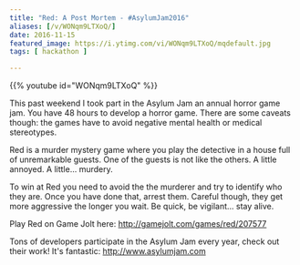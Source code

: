 ```yaml
---
title: "Red: A Post Mortem - #AsylumJam2016"
aliases: [/v/WONqm9LTXoQ/]
date: 2016-11-15
featured_image: https://i.ytimg.com/vi/WONqm9LTXoQ/mqdefault.jpg
tags: [ hackathon ]

---
```


{{% youtube id="WONqm9LTXoQ" %}}

This past weekend I took part in the Asylum Jam an annual horror game jam. You have 48 hours to develop a horror game. There are some caveats though: the games have to avoid negative mental health or medical stereotypes.

Red is a murder mystery game where you play the detective in a house full of unremarkable guests. One of the guests is not like the others. A little annoyed. A little... murdery.

To win at Red you need to avoid the the murderer and try to identify who they are. Once you have done that, arrest them. Careful though, they get more aggressive the longer you wait. Be quick, be vigilant... stay alive.

Play Red on Game Jolt here: http://gamejolt.com/games/red/207577

Tons of developers participate in the Asylum Jam every year, check out their work! It's fantastic: http://www.asylumjam.com